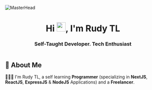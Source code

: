 ![MasterHead](https://user-images.githubusercontent.com/74038190/225813708-98b745f2-7d22-48cf-9150-083f1b00d6c9.gif)

<h1 align="center">Hi <img src="https://media.giphy.com/media/hvRJCLFzcasrR4ia7z/giphy.gif" width="29px" height="30px" />, I'm Rudy TL</h1>
<h3 align="center">Self-Taught Developer. Tech Enthusiast</h3>

<a href="https://github.com/rudytglk"><img src="https://komarev.com/ghpvc/?username=truethari&style=flat-square&color=blue" alt=""/></a>

## 🚀 About Me

🤷🏻‍♂️ I'm Rudy TL, a self learning **Programmer** (specializing in **NextJS**, **ReactJS**, **ExpressJS** & **NodeJS** Applications) and a **Freelancer**.
